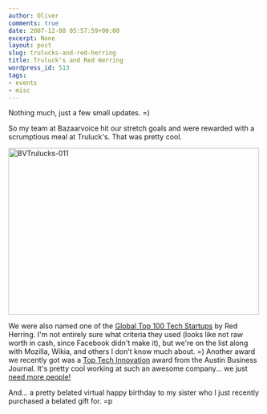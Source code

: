 ```yaml
---
author: Oliver
comments: true
date: 2007-12-08 05:57:59+00:00
excerpt: None
layout: post
slug: trulucks-and-red-herring
title: Truluck's and Red Herring
wordpress_id: 513
tags:
- events
- misc
---
```


Nothing much, just a few small updates. =)

So my team at Bazaarvoice hit our stretch goals and were rewarded with a scrumptious meal at Truluck's.  That was pretty cool.

<a href="http://www.flickr.com/photos/owiber/2074582319/" title="BVTrulucks-011 by owiber, on Flickr"><img src="https://farm3.static.flickr.com/2202/2074582319_eafafd3f8e.jpg" width="500" height="333" alt="BVTrulucks-011" /></a>

We were also named one of the <a href="http://www.herringevents.com/global07/redherring100_winners.html">Global Top 100 Tech Startups</a> by Red Herring.  I'm not entirely sure what criteria they used (looks like not raw worth in cash, since Facebook didn't make it), but we're on the list along with Mozilla, Wikia, and others I don't know much about. =)  Another award we recently got was a <a href="http://austin.bizjournals.com/austin/stories/2007/09/10/story4.html">Top Tech Innovation</a> award from the Austin Business Journal.  It's pretty cool working at such an awesome company... we just <a href="http://bazaarvoice.com/jobs.html">need more people!</a>

And... a pretty belated virtual happy birthday to my sister who I just recently purchased a belated gift for. =p
